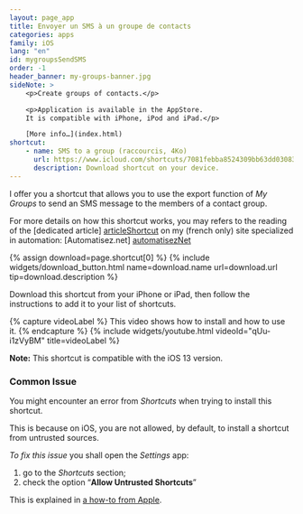 ```yaml
---
layout: page_app
title: Envoyer un SMS à un groupe de contacts
categories: apps
family: iOS
lang: "en"
id: mygroupsSendSMS
order: -1
header_banner: my-groups-banner.jpg
sideNote: >
    <p>Create groups of contacts.</p>

    <p>Application is available in the AppStore.
    It is compatible with iPhone, iPod and iPad.</p>

    [More info…](index.html)
shortcut:
    - name: SMS to a group (raccourcis, 4Ko)
      url: https://www.icloud.com/shortcuts/7081febba8524309bb63dd030839ebff
      description: Download shortcut on your device.
---
```


I offer you a shortcut that allows you to use the export function
of _My Groups_ to send an SMS message to the members of a contact group.

For more details on how this shortcut works, you may 
refers to the reading of the [dedicated article] [articleShortcut] on my 
(french only) site specialized in automation: [Automatisez.net] [automatisezNet]


{% assign download=page.shortcut[0] %}
{% include widgets/download_button.html 
    name=download.name 
    url=download.url 
    tip=download.description %}


Download this shortcut from your iPhone or iPad,
then follow the instructions to add it to your list of
shortcuts.

{% capture videoLabel %}
This video shows how to install and how to use it.
{% endcapture %}
{% include widgets/youtube.html videoId="qUu-i1zVyBM" title=videoLabel %}


**Note:** This shortcut is compatible with the iOS 13 version.

<h3 class="h5">Common Issue</h3>

You might encounter an error from _Shortcuts_ when trying to
install this shortcut.

This is because on iOS, you are not allowed, by default, to install
a shortcut from untrusted sources.

_To fix this issue_ you shall open the _Settings_ app:

1. go to the _Shortcuts_ section;
2. check the option “**Allow Untrusted Shortcuts**”

This is explained in [a how-to from Apple][howto].

[automatisezNet]: https://Automatisez.net/
[articleShortcut]: https://www.automatisez.net/raccourcis/2020/04/05/envoyer-des-sms-a-un-groupe.html
[howto]: https://support.apple.com/en-us/HT210628